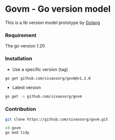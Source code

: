 # Govm - Go version model

This is a lib version model prototype by [Golang](https://go.dev/)

### Requirement

The go version 1.20

### Installation

- Use a specific version (tag)

```bash
go get github.com/sivaosorg/govm@v1.2.0
```

- Latest version

```bash
go get -u github.com/sivaosorg/govm
```

### Contribution

```bash
git clone https://github.com/sivaosorg/govm.git
```

```bash
cd govm
go mod tidy
```
